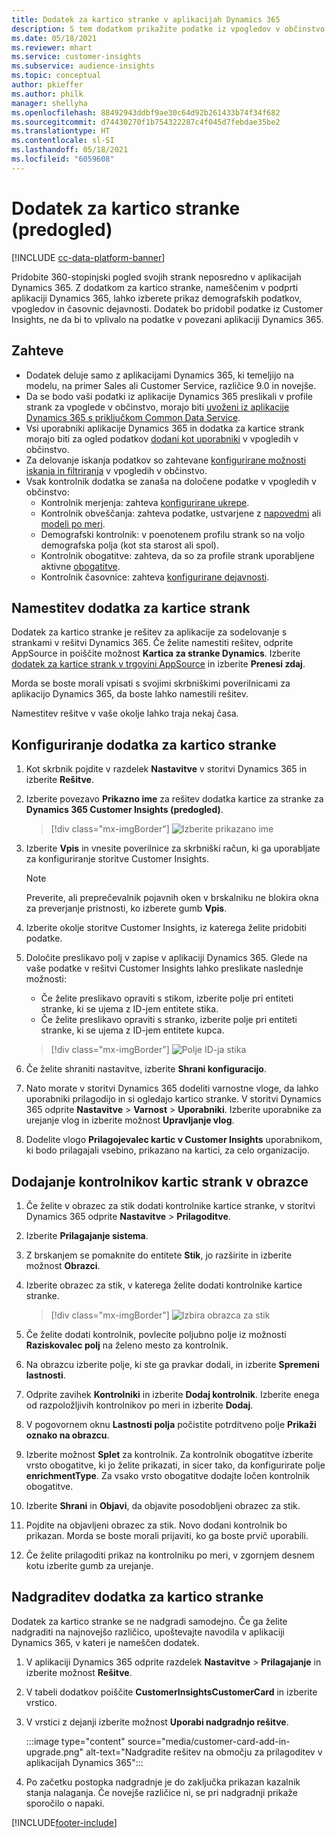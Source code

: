 ```yaml
---
title: Dodatek za kartico stranke v aplikacijah Dynamics 365
description: S tem dodatkom prikažite podatke iz vpogledov v občinstvo v aplikacijah Dynamics 365.
ms.date: 05/18/2021
ms.reviewer: mhart
ms.service: customer-insights
ms.subservice: audience-insights
ms.topic: conceptual
author: pkieffer
ms.author: philk
manager: shellyha
ms.openlocfilehash: 88492943ddbf9ae30c64d92b261433b74f34f682
ms.sourcegitcommit: d74430270f1b754322287c4f045d7febdae35be2
ms.translationtype: HT
ms.contentlocale: sl-SI
ms.lasthandoff: 05/18/2021
ms.locfileid: "6059608"
---
```

# <a name="customer-card-add-in-preview"></a>Dodatek za kartico stranke (predogled)

[!INCLUDE [cc-data-platform-banner](../includes/cc-data-platform-banner.md)]

Pridobite 360-stopinjski pogled svojih strank neposredno v aplikacijah Dynamics 365. Z dodatkom za kartico stranke, nameščenim v podprti aplikaciji Dynamics 365, lahko izberete prikaz demografskih podatkov, vpogledov in časovnic dejavnosti. Dodatek bo pridobil podatke iz Customer Insights, ne da bi to vplivalo na podatke v povezani aplikaciji Dynamics 365. 

## <a name="prerequisites"></a>Zahteve

- Dodatek deluje samo z aplikacijami Dynamics 365, ki temeljijo na modelu, na primer Sales ali Customer Service, različice 9.0 in novejše.
- Da se bodo vaši podatki iz aplikacije Dynamics 365 preslikali v profile strank za vpoglede v občinstvo, morajo biti [uvoženi iz aplikacije Dynamics 365 s priključkom Common Data Service](connect-power-query.md).
- Vsi uporabniki aplikacije Dynamics 365 in dodatka za kartice strank morajo biti za ogled podatkov [dodani kot uporabniki](permissions.md) v vpogledih v občinstvo.
- Za delovanje iskanja podatkov so zahtevane [konfigurirane možnosti iskanja in filtriranja](search-filter-index.md) v vpogledih v občinstvo.
- Vsak kontrolnik dodatka se zanaša na določene podatke v vpogledih v občinstvo:
  - Kontrolnik merjenja: zahteva [konfigurirane ukrepe](measures.md).
  - Kontrolnik obveščanja: zahteva podatke, ustvarjene z [napovedmi](predictions.md) ali [modeli po meri](custom-models.md).
  - Demografski kontrolnik: v poenotenem profilu strank so na voljo demografska polja (kot sta starost ali spol).
  - Kontrolnik obogatitve: zahteva, da so za profile strank uporabljene aktivne [obogatitve](enrichment-hub.md).
  - Kontrolnik časovnice: zahteva [konfigurirane dejavnosti](activities.md).

## <a name="install-the-customer-card-add-in"></a>Namestitev dodatka za kartice strank

Dodatek za kartico stranke je rešitev za aplikacije za sodelovanje s strankami v rešitvi Dynamics 365. Če želite namestiti rešitev, odprite AppSource in poiščite možnost **Kartica za stranke Dynamics**. Izberite [dodatek za kartice strank v trgovini AppSource](https://appsource.microsoft.com/product/dynamics-365/mscrm.dynamics_365_customer_insights_customer_card_addin?tab=Overview) in izberite **Prenesi zdaj**.

Morda se boste morali vpisati s svojimi skrbniškimi poverilnicami za aplikacijo Dynamics 365, da boste lahko namestili rešitev.

Namestitev rešitve v vaše okolje lahko traja nekaj časa.

## <a name="configure-the-customer-card-add-in"></a>Konfiguriranje dodatka za kartico stranke

1. Kot skrbnik pojdite v razdelek **Nastavitve** v storitvi Dynamics 365 in izberite **Rešitve**.

1. Izberite povezavo **Prikazno ime** za rešitev dodatka kartice za stranke za **Dynamics 365 Customer Insights (predogled)**.

   > [!div class="mx-imgBorder"]
   > ![Izberite prikazano ime](media/select-display-name.png "Izberite prikazano ime")

1. Izberite **Vpis** in vnesite poverilnice za skrbniški račun, ki ga uporabljate za konfiguriranje storitve Customer Insights.

   > [!NOTE]
   > Preverite, ali preprečevalnik pojavnih oken v brskalniku ne blokira okna za preverjanje pristnosti, ko izberete gumb **Vpis**.

1. Izberite okolje storitve Customer Insights, iz katerega želite pridobiti podatke.

1. Določite preslikavo polj v zapise v aplikaciji Dynamics 365. Glede na vaše podatke v rešitvi Customer Insights lahko preslikate naslednje možnosti:
   - Če želite preslikavo opraviti s stikom, izberite polje pri entiteti stranke, ki se ujema z ID-jem entitete stika.
   - Če želite preslikavo opraviti s stranko, izberite polje pri entiteti stranke, ki se ujema z ID-jem entitete kupca.

   > [!div class="mx-imgBorder"]
   > ![Polje ID-ja stika](media/contact-id-field.png "Polje ID-ja stika")

1. Če želite shraniti nastavitve, izberite **Shrani konfiguracijo**.

1. Nato morate v storitvi Dynamics 365 dodeliti varnostne vloge, da lahko uporabniki prilagodijo in si ogledajo kartico stranke. V storitvi Dynamics 365 odprite **Nastavitve** > **Varnost** > **Uporabniki**. Izberite uporabnike za urejanje vlog in izberite možnost **Upravljanje vlog**.

1. Dodelite vlogo **Prilagojevalec kartic v Customer Insights** uporabnikom, ki bodo prilagajali vsebino, prikazano na kartici, za celo organizacijo.

## <a name="add-customer-card-controls-to-forms"></a>Dodajanje kontrolnikov kartic strank v obrazce
  
1. Če želite v obrazec za stik dodati kontrolnike kartice stranke, v storitvi Dynamics 365 odprite **Nastavitve** > **Prilagoditve**.

1. Izberite **Prilagajanje sistema**.

1. Z brskanjem se pomaknite do entitete **Stik**, jo razširite in izberite možnost **Obrazci**.

1. Izberite obrazec za stik, v katerega želite dodati kontrolnike kartice stranke.

    > [!div class="mx-imgBorder"]
    > ![Izbira obrazca za stik](media/contact-active-forms.png "Izbira obrazca za stik")

1. Če želite dodati kontrolnik, povlecite poljubno polje iz možnosti **Raziskovalec polj** na želeno mesto za kontrolnik.

1. Na obrazcu izberite polje, ki ste ga pravkar dodali, in izberite **Spremeni lastnosti**.

1. Odprite zavihek **Kontrolniki** in izberite **Dodaj kontrolnik**. Izberite enega od razpoložljivih kontrolnikov po meri in izberite **Dodaj**.

1. V pogovornem oknu **Lastnosti polja** počistite potrditveno polje **Prikaži oznako na obrazcu**.

1. Izberite možnost **Splet** za kontrolnik. Za kontrolnik obogatitve izberite vrsto obogatitve, ki jo želite prikazati, in sicer tako, da konfigurirate polje **enrichmentType**. Za vsako vrsto obogatitve dodajte ločen kontrolnik obogatitve.

1. Izberite **Shrani** in **Objavi**, da objavite posodobljeni obrazec za stik.

1. Pojdite na objavljeni obrazec za stik. Novo dodani kontrolnik bo prikazan. Morda se boste morali prijaviti, ko ga boste prvič uporabili.

1. Če želite prilagoditi prikaz na kontrolniku po meri, v zgornjem desnem kotu izberite gumb za urejanje.

## <a name="upgrade-customer-card-add-in"></a>Nadgraditev dodatka za kartico stranke
Dodatek za kartico stranke se ne nadgradi samodejno. Če ga želite nadgraditi na najnovejšo različico, upoštevajte navodila v aplikaciji Dynamics 365, v kateri je nameščen dodatek.

1. V aplikaciji Dynamics 365 odprite razdelek **Nastavitve** > **Prilagajanje** in izberite možnost **Rešitve**.

1. V tabeli dodatkov poiščite **CustomerInsightsCustomerCard** in izberite vrstico.

1. V vrstici z dejanji izberite možnost **Uporabi nadgradnjo rešitve**.

   :::image type="content" source="media/customer-card-add-in-upgrade.png" alt-text="Nadgradite rešitev na območju za prilagoditev v aplikacijah Dynamics 365":::

1. Po začetku postopka nadgradnje je do zaključka prikazan kazalnik stanja nalaganja. Če novejše različice ni, se pri nadgradnji prikaže sporočilo o napaki.


[!INCLUDE[footer-include](../includes/footer-banner.md)]

